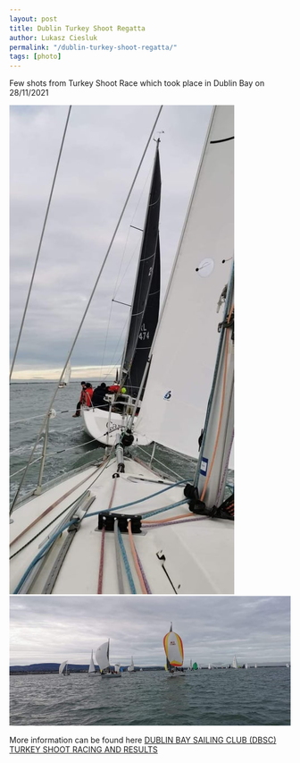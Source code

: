 ```yaml
---
layout: post
title: Dublin Turkey Shoot Regatta
author: Lukasz Ciesluk
permalink: "/dublin-turkey-shoot-regatta/"
tags: [photo]
---
```


Few shots from Turkey Shoot Race which took place in Dublin Bay on 28/11/2021

![TurkeyShootRegatta](/assets/TurkeyShootRegatta/dublin_turkey_shoot_race.jpg)
![TurkeyShootRegatta_2](/assets/TurkeyShootRegatta/dublin_turkey_shoot_race2.jpg)

More information can be found here [DUBLIN BAY SAILING CLUB (DBSC) TURKEY SHOOT RACING AND RESULTS](https://afloat.ie/sail/events/dbsc-turkey-shoot)